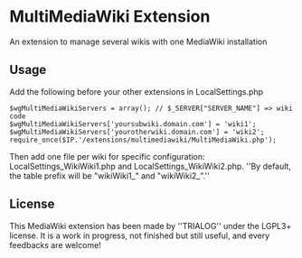 MultiMediaWiki Extension
========================

An extension to manage several wikis with one MediaWiki installation

Usage
----
Add the following before your other extensions in LocalSettings.php

	$wgMultiMediaWikiServers = array(); // $_SERVER["SERVER_NAME"] => wiki code
	$wgMultiMediaWikiServers['yoursubwiki.domain.com'] = 'wiki1';
	$wgMultiMediaWikiServers['yourotherwiki.domain.com'] = 'wiki2';
	require_once($IP.'/extensions/multimediawiki/MultiMediaWiki.php');

Then add one file per wiki for specific configuration: LocalSettings_WikiWiki1.php and LocalSettings_WikiWiki2.php. ''By default, the table prefix will be "wikiWiki1_" and "wikiWiki2_".''

License
----
This MediaWiki extension has been made by ''TRIALOG'' under the LGPL3+ license. It is a work in progress, not finished but still useful, and every feedbacks are welcome!
